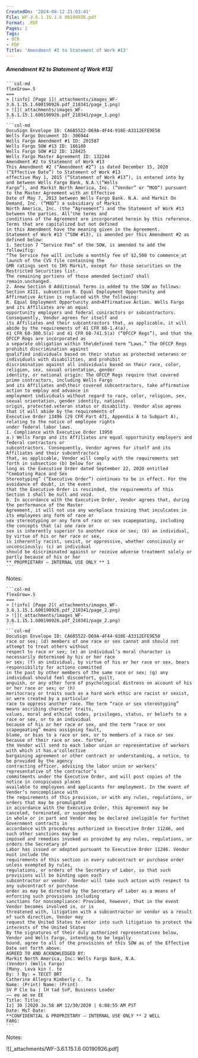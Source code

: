 ```yaml
---
CreatedOn: '2024-08-12 21:03:41'
File: WF-3.6.1.15.1.6 00190926.pdf
Format: .PDF
Pages: 2
Tags:
- OCR
- PDF
Title: 'Amendment #2 to Statement of Work #13'
---
```


##### Amendment #2 to Statement of Work #13]

  
````col
```col-md
flexGrow=.5
===
> [!info] [Page 1](_attachments/images_WF-3.6.1.15.1.600190926.pdf_210341/page_1.png)
> ![](_attachments/images_WF-3.6.1.15.1.600190926.pdf_210341/page_1.png)
```  
```col-md
DocuSign Envelope ID: CA685522-D69A-4F44-918E-A3312EFE9E58  
Wells Fargo Document ID: 306944  
Wells Fargo Amendment #1 ID: 201587
Wells Fargo SOW #13 ID: 186180  
Wells Fargo SOW #12 ID: 128425  
Wells Fargo Master Agreement ID: 132244  
Amendment #2 to Statement of Work #13  
This Amendment #2 (“Amendment #2”) is dated December 15, 2020 (“Effective Date”) to Statement of Work #13
effective May 1, 2015 (“Statement of Work #13”), is entered into by and between Wells Fargo Bank, N.A.\(“Wells
Fargo”), and Markit North America, Inc. (“Vendor” or “MOD”) pursuant to the Master Agreement with an Effective
Date of May 7, 2013 between Wells Fargo Bank. N.A. and Markit On Demand, Inc. (“MOD”) a subsidiary of Markit
North America, Inc. (the “Agreement”) and the Statement of Work #13 between the parties. All’the terms and
conditions of the Agreement are incorporated herein by this reference. Terms that are capitalized but not defined
in this Amendment have the meaning given in the Agreement.  
Statement of Work #13 (“SOW #13), is amended per this Amendment #2 as defined below:  
1. Section 7 “Service Fee” of the SOW, is amended to add the followifig:  
“The Service fee will include a monthly fee of $2,500 to commence_at launch of the CVS file containing the
GMR ratings sent to IHS Markit, except for those securities on the Restricted Securities list.  
The remaining portions of those amended Section7 shall remain.unchanged.
2. Anew Section 8 Additional Terms is added to the SOW as follows:
Section XIII, subsection R. Equal Employment Opportunity and Affirmative Action is replaced with the following:  
R. Equal Employment Opportunity and>Affirmative Action. Wells Fargo and its Affiliates are an equal
opportunity employers and federal coniractors or subcontractors. Consequently, Vendor agrees for itself and
its Affiliates and their subcontractors that, as applicable, it will abide by the requirements of 41 CFR 60-1.4(a),
41 CFR 60-300.5(a) and 41 CFR 60-741.5(a) (“OFCCP Regs”), and that the OFCCP Regs are incorporated as
a separate obligation within the\defined term “Laws.” The OFCCP Regs prohibit discrimination against
qualified individuals based on their status as protected veterans or individuals with disabilities, and prohibit
discrimination against all individuals based on their race, color, religion, sex, sexual orientation, gender
identity, or national origin: The OFCCP Regs require that covered prime contractors, including Wells Fargo
and its Affiliates and\their covered subcontractors, take affirmative action to employ and advance in
employment individuals without regard to race, color, religion, sex, sexual orientation, gender identity, national
origin, protected.veteran status or disability. Vendor also agrees that it will abide by the requirements of
Executive Order 13496 (29 CFR Part 471, Appendix A to Subpart A), relating to the notice of employee rights
under federal labor laws.
1. Compliance with Executive Order 13950  
a.) Wells Fargo and its Affiliates are equal opportunity employers and federal contractors or
subcontractors. Consequently, Vendor agrees for itself and its Affiliates and their subcontractors
that, as applicable, Vendor will comply with the requirements set forth in subsection (b) below for as
long as the Executive Order dated September 22, 2020 entitled “Combating Race and Sex
Stereotyping” (“Executive Order”) continues to be in effect. For the avoidance of doubt, in the event
that the Executive Order is rescinded, the requirements of this Section 1 shall be null and void.  
b. In accordance with the Executive Order, Vendor agrees that, during the performance of the Master
Agreement, it will not use any workplace training that inculcates in its employees any form of race or
sex stereotyping or any form of race or sex scapegoating, including the concepts that (a) one race or
sex is inherently superior to another race or sex; (b) an individual, by virtue of his or her race or sex,
is inherently racist, sexist, or oppressive, whether consciously or unconsciously; (c) an individual
should be discriminated against or receive adverse treatment solely or partly because of his or her  
** PROPRIETARY — INTERNAL USE ONLY ** 1  
```
````
Notes:    
````col
```col-md
flexGrow=.5
===
> [!info] [Page 2](_attachments/images_WF-3.6.1.15.1.600190926.pdf_210341/page_2.png)
> ![](_attachments/images_WF-3.6.1.15.1.600190926.pdf_210341/page_2.png)
```  
```col-md
DocuSign Envelope ID: CA685522-D69A-4F44-918E-A3312EFE9E58  
race or sex; (d) members of one race or sex cannot and should not attempt to treat others without
respect to race or sex; (e) an individual’s moral character is necessarily determined by his or her race
or sex; (f) an individual, by virtue of his or her race or sex, bears responsibility for actions committed
in the past by other members of the same race or sex; (g) any individual should feel discomfort, guilt,
anguish, or any other form of psychological distress on account of his or her race or sex; or (h)
meritocracy or traits such as a hard work ethic are racist or sexist, or were created by a particular
race to oppress another race. The term “race or sex stereotyping” means ascribing character traits,
values, moral and ethical codes, privileges, status, or beliefs to a race or sex, or to an individual
because of his or her race or sex, and the term “race or sex scapegoating” means assigning fault,
blame, or bias to a race or sex, or to members of a race or sex because of their race or sex. further,
the Vendor will send to each labor union or representative of workers with which it has.a‘collective
bargaining agreement or other contract or understanding, a notice, to be provided by the agency
contracting officer, advising the labor union or workers’ representative of the contractor’s
commitments under the Executive Order, and will post copies of the notice in conspicuous places
available to employees and applicants for employment. In the event of Vender’s noncompliance with
the requirements of this provision, or with any rules, regulations, or orders that may be promulgated
in accordance with the Executive Order, this Agreement may be canceled, terminated, or suspended
in whole or in part and Vendor may be declared ineligible for furthet Government contracts in
accordance with procedures authorized in Executive Order 11246, and such other sanctions may be
imposed and remedies invoked as provided by any rules, regulations, or orders the Secretary of
Labor has issued or adopted pursuant to Executive Order 11246. Vendor must include the
requirements of this section in every subcontract or purchase order unless exempted by rules,
regulations, or orders of the Secretary of Labor, so that such provisions will be binding upon each
subcontractor or vendor. Vendor will take such action with respect to any subcontract or purchase
order as may be directed by the Secretary of Labor as a means of enforcing such provisions including
sanctions for noncompliance: Provided, however, that in the event Vendor becomes involved in, or is
threatened with, litigation with a subcontractor or vendor as a result of such direction, Vendor may
request the United States to enter into such litigation to protect the interests of the United States  
By the signatures of their duly authorized representatives below, Vendor and Wells Fargo, intending to be legally
bound, agree to all of the provisions of this SOW as of the Effective Date set forth above.  
AGREED TO AND ACKNOWLEDGED BY:  
Markit North America, Inc: Wells Fargo Bank, N.A.
(Vendor) (Wells Fargo)
(Many. Leva kin (. te  
By: ) By: = TECET BRT  
Catherine Allegra Kimberly c. Ta
Name: (Print) Name: (Print)  
SV P Cle ba | lH tad SvP, Business Leader  
—— eo ae ee EE  
Title: Title:  
Iz] 30 [2020 Jo.58 AM 12/30/2020 | 6:08:55 AM PST
Date: MsT Date:  
**CONFIDENTIAL & PROPRIETARY — INTERNAL USE ONLY ** 2 WELL
FARG:  
```
````
Notes:  


![[_attachments/WF-3.6.1.15.1.6 00190926.pdf]